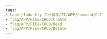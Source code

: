 ```yaml
---
tags:
- Label/Industry-工业科学/IT/APP/Command/CLI
- flag/APP/File/CRUD/Create
- flag/APP/File/CRUD/Read
- flag/APP/File/CRUD/Delete
---
```

